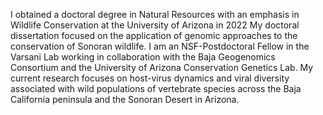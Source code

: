 I obtained a doctoral degree in Natural Resources with an emphasis in Wildlife Conservation at the University of Arizona in 2022
My doctoral dissertation focused on the application of genomic approaches to the conservation of Sonoran wildlife. I am an NSF-Postdoctoral Fellow in the Varsani Lab working in collaboration with the Baja Geogenomics Consortium and the University of Arizona Conservation Genetics Lab. My current research focuses on host-virus dynamics and viral diversity associated with wild populations of vertebrate species across the Baja California peninsula and the Sonoran Desert in Arizona.
